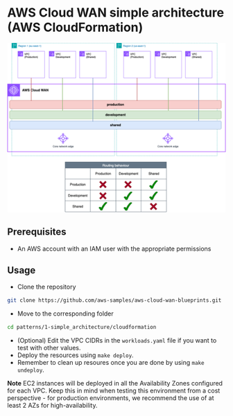 # AWS Cloud WAN simple architecture (AWS CloudFormation)

![Simple Architecture](../../../images/patterns_simple_architecture.png)

## Prerequisites
- An AWS account with an IAM user with the appropriate permissions

## Usage
- Clone the repository

```bash
git clone https://github.com/aws-samples/aws-cloud-wan-blueprints.git
```

- Move to the corresponding folder

```bash
cd patterns/1-simple_architecture/cloudformation
```

- (Optional) Edit the VPC CIDRs in the `workloads.yaml` file if you want to test with other values.
- Deploy the resources using `make deploy`.
- Remember to clean up resoures once you are done by using `make undeploy`.

**Note** EC2 instances will be deployed in all the Availability Zones configured for each VPC. Keep this in mind when testing this environment from a cost perspective - for production environments, we recommend the use of at least 2 AZs for high-availability.
